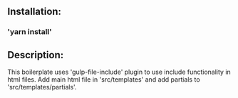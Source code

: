 ## Installation:

### 'yarn install'


## Description:

This boilerplate uses 'gulp-file-include' plugin to use include functionality in html files. Add main html file in 'src/templates' and add partials to 'src/templates/partials'.
